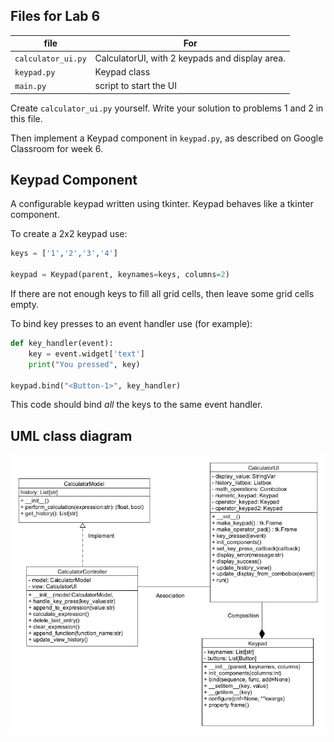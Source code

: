 ## Files for Lab 6

| file              | For                    |
|-------------------|------------------------|
|`calculator_ui.py` | CalculatorUI, with 2 keypads and display area. |
|`keypad.py`        | Keypad class           |
|`main.py`          | script to start the UI |

Create `calculator_ui.py` yourself. 
Write your solution to problems 1 and 2 in this file.

Then implement a Keypad component in `keypad.py`,
as described on Google Classroom for week 6.

## Keypad Component

A configurable keypad written using tkinter. 
Keypad behaves like a tkinter component.

To create a 2x2 keypad use:
```python
keys = ['1','2','3','4']

keypad = Keypad(parent, keynames=keys, columns=2)
```
If there are not enough keys to fill all grid cells,
then leave some grid cells empty.

To bind key presses to an event handler use (for example):
```python
def key_handler(event):
    key = event.widget['text']
    print("You pressed", key)

keypad.bind("<Button-1>", key_handler)
```

This code should bind *all* the keys to the same event handler.
## UML class diagram
![uml class diagram](calculator.jpg)
